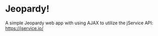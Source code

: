 # Jeopardy!

A simple Jeopardy web app with using AJAX to utilize the jService API: https://jservice.io/

